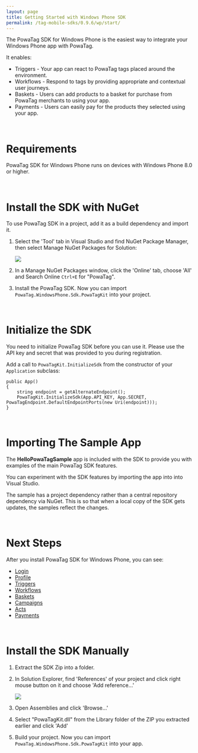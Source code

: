 ```yaml
---
layout: page
title: Getting Started with Windows Phone SDK
permalink: /tag-mobile-sdks/0.9.6/wp/start/
---
```


The PowaTag SDK for Windows Phone is the easiest way to integrate your Windows Phone app with PowaTag.

It enables:

* Triggers - Your app can react to PowaTag tags placed around the environment.
* Workflows - Respond to tags by providing appropriate and contextual user journeys.
* Baskets - Users can add products to a basket for purchase from PowaTag merchants to using your app.
* Payments - Users can easily pay for the products they selected using your app.

<br />

# Requirements

PowaTag SDK for Windows Phone runs on devices with Windows Phone 8.0 or higher.

<br/>

# Install the SDK with NuGet

To use PowaTag SDK in a project, add it as a build dependency and import it.

1. Select the 'Tool' tab in Visual Studio and find NuGet Package Manager, then select Manage NuGet Packages for Solution:

    <img src="{{ '/images/powatag_mobile_sdks_wp_start_nuget.png' | prepend: site.baseurl }}" />

2. In a Manage NuGet Packages window, click the 'Online' tab, choose 'All' and Search Online `Ctrl+E` for "PowaTag".

3. Install the PowaTag SDK. Now you can import `PowaTag.WindowsPhone.Sdk.PowaTagKit` into your project.

<br />

# Initialize the SDK

You need to initialize PowaTag SDK before you can use it. Please use the API key and secret that was provided to you during registration.


Add a call to <code>PowaTagKit.InitializeSdk</code> from the constructor of your `Application` subclass:

	public App()
	{
		string endpoint = getAlternateEndpoint();
		PowaTagKit.InitializeSdk(App.API_KEY, App.SECRET, PowaTagEndpoint.DefaultEndpointPorts(new Uri(endpoint)));
	}


<br/>

# Importing The Sample App

The **HelloPowaTagSample** app is included with the SDK to provide you with examples of the main PowaTag SDK features.

You can experiment with the SDK features by importing the app into into Visual Studio.

The sample has a project dependency rather than a central repository dependency via NuGet. This is so that when a local copy of the SDK gets updates, the samples reflect the changes.

<br />

# Next Steps

After you install PowaTag SDK for Windows Phone, you can see:

* [Login]({{site.baseurl}}/tag-mobile-sdks/0.9.6/wp/login/)
* [Profile]({{site.baseurl}}/tag-mobile-sdks/0.9.6/wp/profile/)
* [Triggers]({{site.baseurl}}/tag-mobile-sdks/0.9.6/wp/triggers/)
* [Workflows]({{site.baseurl}}/tag-mobile-sdks/0.9.6/wp/workflows/)
* [Baskets]({{site.baseurl}}/tag-mobile-sdks/0.9.6/wp/baskets/)
* [Campaigns]({{site.baseurl}}/tag-mobile-sdks/0.9.6/wp/campaigns/)
* [Acts]({{site.baseurl}}/tag-mobile-sdks/0.9.6/wp/acts/)
* [Payments]({{site.baseurl}}/tag-mobile-sdks/0.9.6/wp/payments/)

<br />

# Install the SDK Manually

1. Extract the SDK Zip into a folder.

2. In Solution Explorer, find 'References' of your project and click right mouse button on it and choose 'Add reference...'

    <img src="{{ '/images/powatag_mobile_sdks_wp_start_manual.png' | prepend: site.baseurl }}" />

3. Open Assemblies and click 'Browse...'

4. Select "PowaTagKit.dll" from the Library folder of the ZIP you extracted earlier and click 'Add'

5. Build your project. Now you can import `PowaTag.WindowsPhone.Sdk.PowaTagKit` into your app.
